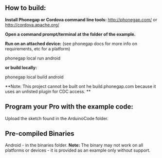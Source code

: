 How to build:
------------

**Install Phonegap or Cordova command line tools:** http://phonegap.com/ or http://cordova.apache.org/

**Open a command prompt/terminal at the folder of the example.**



**Run on an attached device:**
(see phonegap docs for more info on requirements, etc for a platform)

phonegap local run android


**or build locally:**

phonegap local build android


**Note: This project cannot be built ont he build.phonegap.com because it uses an unlisted plugin for CDC access. **


Program your Pro with the example code:
------------
Upload the sketch found in the ArduinoCode folder.

Pre-compiled Binaries
------------
Android - in the binaries folder. **Note:** The binary may not work on all platforms or devices - it is provided as an example only without support.